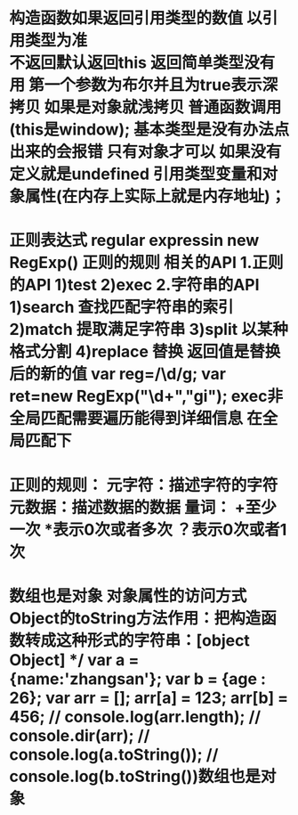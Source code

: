 构造函数如果返回引用类型的数值  以引用类型为准  
不返回默认返回this  返回简单类型没有用
第一个参数为布尔并且为true表示深拷贝 如果是对象就浅拷贝
普通函数调用(this是window);
基本类型是没有办法点出来的会报错 只有对象才可以 如果没有定义就是undefined
引用类型变量和对象属性(在内存上实际上就是内存地址)；
=======================================================
正则表达式 regular expressin  new RegExp()
正则的规则
相关的API
1.正则的API
1)test
2)exec
2.字符串的API
1)search 查找匹配字符串的索引
2)match 提取满足字符串
3)split 以某种格式分割
4)replace 替换 返回值是替换后的新的值
var reg=/\d/g;
var ret=new RegExp("\\d+","gi");
exec非全局匹配需要遍历能得到详细信息
在全局匹配下
=================================================
正则的规则：
元字符：描述字符的字符
元数据：描述数据的数据
量词：
+至少一次
*表示0次或者多次
？表示0次或者1次
=============================================================
数组也是对象
    对象属性的访问方式
    Object的toString方法作用：把构造函数转成这种形式的字符串：[object Object]
    */
    var a = {name:'zhangsan'}; 
    var b = {age : 26}; 
    var arr = []; 
    arr[a] = 123; 
    arr[b] = 456; 
    // console.log(arr.length);
    // console.dir(arr);
    // console.log(a.toString());
    // console.log(b.toString())数组也是对象
 ================================================== 